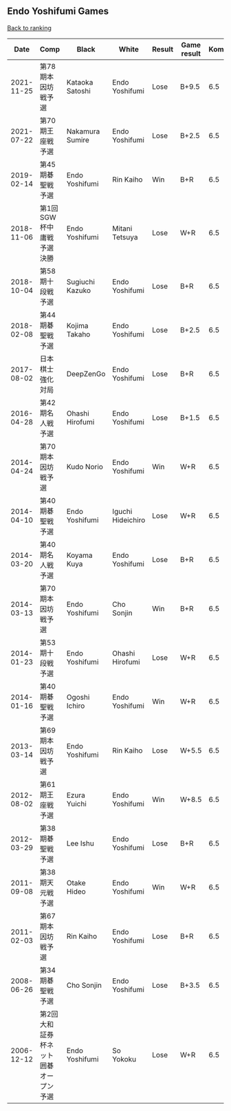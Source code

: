 ## Endo Yoshifumi Games

[Back to ranking](../../index.md)




| **Date** | **Comp** | **Black** | **White** | **Result** | **Game result** | **Komi** | **Rating** | **Diff** | 
| --- | --- | --- | --- | --- | --- | --- | --- | --- |
| 2021-11-25 | 第78期本因坊戦予選 | Kataoka Satoshi | Endo Yoshifumi | Lose | B+9.5 | 6.5 | missing | 0 | 
| 2021-07-22 | 第70期王座戦予選 | Nakamura Sumire | Endo Yoshifumi | Lose | B+2.5 | 6.5 | missing | -1768 | 
| 2019-02-14 | 第45期碁聖戦予選 | Endo Yoshifumi | Rin Kaiho | Win | B+R | 6.5 | 1768 | 1768 | 
| 2018-11-06 | 第1回SGW杯中庸戦予選決勝 | Endo Yoshifumi | Mitani Tetsuya | Lose | W+R | 6.5 | missing | 0 | 
| 2018-10-04 | 第58期十段戦予選 | Sugiuchi Kazuko | Endo Yoshifumi | Lose | B+R | 6.5 | missing | 0 | 
| 2018-02-08 | 第44期碁聖戦予選 | Kojima Takaho | Endo Yoshifumi | Lose | B+2.5 | 6.5 | missing | 0 | 
| 2017-08-02 | 日本棋士強化対局 | DeepZenGo | Endo Yoshifumi | Lose | B+R | 6.5 | missing | 0 | 
| 2016-04-28 | 第42期名人戦予選 | Ohashi Hirofumi | Endo Yoshifumi | Lose | B+1.5 | 6.5 | missing | -3046 | 
| 2014-04-24 | 第70期本因坊戦予選 | Kudo Norio | Endo Yoshifumi | Win | W+R | 6.5 | 3046 | 10 | 
| 2014-04-10 | 第40期碁聖戦予選 | Endo Yoshifumi | Iguchi Hideichiro | Lose | W+R | 6.5 | 3036 | 14 | 
| 2014-03-20 | 第40期名人戦予選 | Koyama Kuya | Endo Yoshifumi | Lose | B+R | 6.5 | 3022 | 355 | 
| 2014-03-13 | 第70期本因坊戦予選 | Endo Yoshifumi | Cho Sonjin | Win | B+R | 6.5 | 2667 | 2667 | 
| 2014-01-23 | 第53期十段戦予選 | Endo Yoshifumi | Ohashi Hirofumi | Lose | W+R | 6.5 | missing | 0 | 
| 2014-01-16 | 第40期碁聖戦予選 | Ogoshi Ichiro | Endo Yoshifumi | Win | W+R | 6.5 | missing | 0 | 
| 2013-03-14 | 第69期本因坊戦予選 | Endo Yoshifumi | Rin Kaiho | Lose | W+5.5 | 6.5 | missing | -2833 | 
| 2012-08-02 | 第61期王座戦予選 | Ezura Yuichi | Endo Yoshifumi | Win | W+8.5 | 6.5 | 2833 | -428 | 
| 2012-03-29 | 第38期碁聖戦予選 | Lee Ishu | Endo Yoshifumi | Lose | B+R | 6.5 | 3261 | 632 | 
| 2011-09-08 | 第38期天元戦予選 | Otake Hideo | Endo Yoshifumi | Win | W+R | 6.5 | 2629 | 2629 | 
| 2011-02-03 | 第67期本因坊戦予選 | Rin Kaiho | Endo Yoshifumi | Lose | B+R | 6.5 | missing | 0 | 
| 2008-06-26 | 第34期碁聖戦予選 | Cho Sonjin | Endo Yoshifumi | Lose | B+3.5 | 6.5 | missing | 0 | 
| 2006-12-12 | 第2回大和証券杯ネット囲碁オープン予選 | Endo Yoshifumi | So Yokoku | Lose | W+R | 6.5 | missing | missing |




